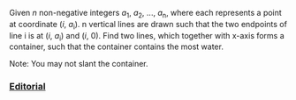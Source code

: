 Given *n* non-negative integers *a*<sub>1</sub>, *a*<sub>2</sub>, ..., *a*<sub>n</sub>, where each represents a point at coordinate (*i*, *a*<sub>i</sub>). n vertical lines are drawn such that the two endpoints of line i is at (*i*, *a*<sub>i</sub>) and (*i*, 0). Find two lines, which together with x-axis forms a container, such that the container contains the most water.

Note: You may not slant the container.

### [Editorial](https://leetcode.com/articles/container-most-water/)
